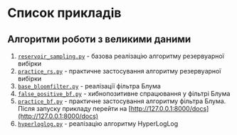 # Список прикладів

## Алгоритми роботи з великими даними

1. [`reservoir_sampling.py`](/Chapter_05/reservoir_sampling.py) - базова реалізацію алгоритму резервуарної вибірки
2. [`practice_rs.py`](/Chapter_05/practice_rs.py) - практичне застосування алгоритму резервуарної вибірки
3. [`base_bloomfilter.py`](/Chapter_05/base_bloomfilter.py) - реалізації фільтра Блума
4. [`false_positive_bf.py`](/Chapter_05/false_positive_bf.py) - хибнопозитивне спрацювання у фільтрі Блума
5. [`practice_bf.py`](/Chapter_05/practice_bf.py) - практичне застосування алгоритму фільтра Блума. Після запуску прикладу перейти на [http://127.0.0.1:8000/docs](http://127.0.0.1:8000/docs)
6. [`hyperloglog.py`](/Chapter_05/hyperloglog.py) - реалізацію алгоритму HyperLogLog
